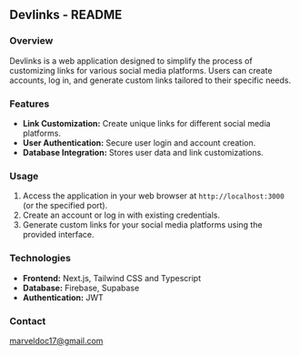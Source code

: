 ## Devlinks - README

### Overview
Devlinks is a web application designed to simplify the process of customizing links for various social media platforms. Users can create accounts, log in, and generate custom links tailored to their specific needs.

### Features
* **Link Customization:** Create unique links for different social media platforms.
* **User Authentication:** Secure user login and account creation.
* **Database Integration:** Stores user data and link customizations.

### Usage
1. Access the application in your web browser at `http://localhost:3000` (or the specified port).
2. Create an account or log in with existing credentials.
3. Generate custom links for your social media platforms using the provided interface.

### Technologies
* **Frontend:** Next.js, Tailwind CSS and Typescript
* **Database:** Firebase, Supabase
* **Authentication:** JWT

### Contact
marveldoc17@gmail.com






